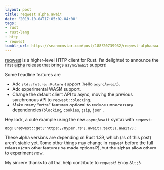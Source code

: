 ```yaml
---
layout: post
title: reqwest alpha.await
date: '2019-10-08T17:05:02-04:00'
tags:
- rust
- rust-lang
- http
- reqwest
tumblr_url: https://seanmonstar.com/post/188220739932/reqwest-alphaawait
---
```

[reqwest](https://crates.io/crates/reqwest) is a higher-level HTTP client for Rust. I’m delighted to announce the first [alpha](https://github.com/seanmonstar/reqwest/releases/tag/v0.10.0-alpha.1) release that brings `async`/`await` support!

Some headline features are:

- Add `std::future::Future` support (hello `async`/`await`).
- Add experimental WASM support.
- Change the default client API to async, moving the previous synchronous API to `reqwest::blocking`.
- Make many “extra” features optional to reduce unnecessary dependencies (`blocking`, `cookies`, `gzip`, `json`).

Hey look, a cute example using the new `async`/`await` syntax with `reqwest`:

    dbg!(reqwest::get("https://hyper.rs").await?.text().await?);

These alpha versions are depending on Rust 1.39, which (as of this post) aren’t stable yet. Some other things may change in `reqwest` before the full release (can other features be made optional?), but the alphas allow others to experiment _now_.

My sincere thanks to all that help contribute to `reqwest`! Enjoy `&lt;3`

